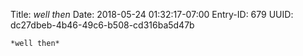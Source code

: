 Title: *well then*
Date: 2018-05-24 01:32:17-07:00
Entry-ID: 679
UUID: dc27dbeb-4b46-49c6-b508-cd316ba5d47b

`*well then*`